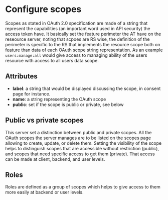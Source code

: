 # Configure scopes

Scopes as stated in OAuth 2.0 specification are made of a string that represent the capabilities (an important word used in API security) the access token have. It basically set the feature perimeter the AT have on the reseource server, noting that scpoes are RS wise, the definition of the perimeter is specific to the RS that implements the resource scope both on feature than data of each OAuth scope string representation. As an example `users:manage:all` would give access to managing ability of the users resource with access to all users data scope.

## Attributes
- __label__: a string that would be displayed discussing the scope, in consent page for instance.
- __name__: a string representing the OAuth scope
- __public__: set if the scope is public or private, see below

## Public vs private scopes
This server set a distinction between public and private scopes. All the OAuth scopes the server manages are to be listed on the scopes page allowing to create, update, or delete them. Setting the visibility of the scope helps to distinguish scopes that are accessible without restriction (public), and scopes that need specific access to get them (private). That access can be made at client, backend, and user levels.

## Roles
Roles are defined as a group of scopes which helps to give access to them more easily at backend or user levels.
